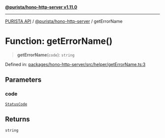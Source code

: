 [**@purista/hono-http-server v1.11.0**](../README.md)

***

[PURISTA API](../../../packages.md) / [@purista/hono-http-server](../README.md) / getErrorName

# Function: getErrorName()

> **getErrorName**(`code`): `string`

Defined in: [packages/hono-http-server/src/helper/getErrorName.ts:3](https://github.com/puristajs/purista/blob/master/packages/hono-http-server/src/helper/getErrorName.ts#L3)

## Parameters

### code

[`StatusCode`](../../core/enumerations/StatusCode.md)

## Returns

`string`
